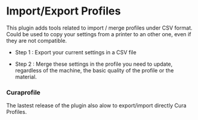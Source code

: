 # Import/Export Profiles

This plugin adds tools related to import / merge profiles under CSV format.
Could be used to copy your settings from a printer to an other one, even if they are not compatible.

- Step 1 : Export your current settings in a CSV file

- Step 2 : Merge these settings in the profile you need to update, regardless of the machine, the basic quality of the profile or the material.

### Curaprofile

The lastest release of the plugin also alow to export/import directly Cura Profiles.

